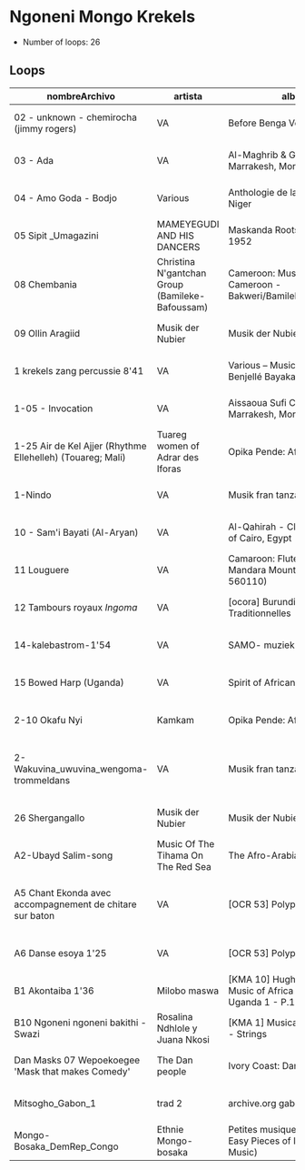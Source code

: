 
# Ngoneni Mongo Krekels

- Number of loops: 26

## Loops

|nombreArchivo|artista|album|titulo|fecha|lugar|antropoloop|
| --- | --- | --- | --- | --- | --- | --- |
|02 - unknown - chemirocha (jimmy rogers)|VA|Before Benga Vol.1: Kenya Dry|chemirocha|1988|Kenia|Ngoneni Mongo Krekels|
|03 - Ada|VA|Al-Maghrib & Gnâwa Music, Marrakesh, Morocco|`Âda|1998|Marruecos|Ngoneni Mongo Krekels|
|04 - Amo Goda - Bodjo|Various|Anthologie de la Musique du Niger|Bodjo|1963|Nigeria|Ngoneni Mongo Krekels|
|05 Sipit _Umagazini|MAMEYEGUDI AND HIS DANCERS|Maskanda Roots Vol.1: 1927-1952|Sipit ‘Umagazini|1932|Sudafrica|Ngoneni Mongo Krekels|
|08 Chembania|Christina N'gantchan Group (Bamileke-Bafoussam)|Cameroon:  Musiques du Cameroon - Bakweri/Bamileke/Bamoun/Beti|Chembania|1965|Camerun|Ngoneni Mongo Krekels|
|09 Ollin Aragiid|Musik der Nubier|Musik der Nubier|Ollin Aragiid|1980|Sudan|Ngoneni Mongo Krekels|
|1 krekels zang percussie 8'41|VA|Various – Music of the Ba-Benjellé Bayaka|krekels zang percussie|1985|Rep. Centroafricana|Ngoneni Mongo Krekels|
|1-05 - Invocation|VA|Aissaoua Sufi Ceremony, Marrakesh, Morocco|Invocation|1998|Marruecos|Ngoneni Mongo Krekels|
|1-25 Air de Kel Ajjer (Rhythme Ellehelleh) (Touareg; Mali)|Tuareg women of Adrar des Iforas|Opika Pende: Africa at 78 rpm|Air de Kel Ajjer (Rhythme Ellehelleh) (Touareg; Mali)|2011|Mali|Ngoneni Mongo Krekels|
|1-Nindo|VA|Musik fran tanzania|Nindo|1974|Tanzania|Ngoneni Mongo Krekels|
|10 - Sam'i Bayati (Al-Aryan)|VA|Al-Qahirah - Classical Music of Cairo, Egypt|Sam'i Bayati (Al-Aryan)|1998|Egipto|Ngoneni Mongo Krekels|
|11 Louguere|VA|Camaroon: Flutes of the Mandara Mountains (Ocora 560110)|Louguéré|1996|Camerun|Ngoneni Mongo Krekels|
|12 Tambours royaux _Ingoma_|VA|[ocora] Burundi: Musiques Traditionnelles|Tambours royaux |1967|Burundi|Ngoneni Mongo Krekels|
|14-kalebastrom-1'54|VA|SAMO- muziek uit boven volta|Ritmes Op De Kalebastrom|1971|Burkina Faso|Ngoneni Mongo Krekels|
|15 Bowed Harp (Uganda)|VA|Spirit of African Sanctus|Bowed Harp|1969|Uganda|Ngoneni Mongo Krekels|
|2-10 Okafu Nyi|Kamkam|Opika Pende: Africa at 78 rpm|Okafu Nyi|2011|Ghana|Ngoneni Mongo Krekels|
|2-Wakuvina_uwuvina_wengoma-trommeldans|VA|Musik fran tanzania|Wakuvina Uwuvina Wengoma (Kvinornas Trumdans)|1974|Tanzania|Ngoneni Mongo Krekels|
|26 Shergangallo|Musik der Nubier|Musik der Nubier|Shergangallo|1980|Sudan|Ngoneni Mongo Krekels|
|A2-Ubayd Salim-song|Music Of The Tihama On The Red Sea|The Afro-Arabian Crossroad|Ubayd Salim-song|1982|Yemen|Ngoneni Mongo Krekels|
|A5 Chant Ekonda avec accompagnement de chitare sur baton|VA|[OCR 53] Polyphonies Mongo|Chant Ekonda avec accompagnement de chitare sur bâton|1970|Rep. Dem. del Congo|Ngoneni Mongo Krekels|
|A6 Danse esoya 1'25|VA|[OCR 53] Polyphonies Mongo|Danse esoya|1970|Rep. Dem. del Congo|Ngoneni Mongo Krekels|
|B1 Akontaiba 1'36|Milobo maswa|[KMA 10] Hugh Tracy • The Music of Africa Series - Uganda 1 - P.1972|Akontaiba|1972|Uganda|Ngoneni Mongo Krekels|
|B10 Ngoneni ngoneni bakithi - Swazi|Rosalina Ndhlole y Juana Nkosi|[KMA 1] Musical Instruments 1 - Strings|Ngoneni ngoneni bakithi|1972|Swazilandia|Ngoneni Mongo Krekels|
|Dan Masks 07 Wepoekoegee 'Mask that makes Comedy'|The Dan people|Ivory Coast: Dan Masks|Wepoekoegee |1965|Costa de Marfil|Ngoneni Mongo Krekels|
|Mitsogho_Gabon_1|trad 2|archive.org gabon traditional|Mitsogho Gabon|1984|Gabon|Ngoneni Mongo Krekels|
|Mongo-Bosaka_DemRep_Congo|Ethnie Mongo-bosaka|Petites musiques du Zaïre (18 Easy Pieces of Intimate Zaïre Music)|Flûte globulaire Lofolongo|1995|Rep. Dem. del Congo|Ngoneni Mongo Krekels|

